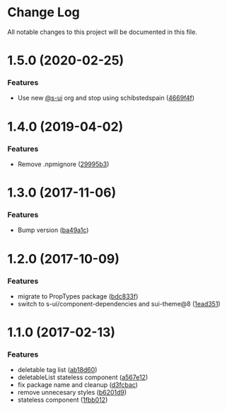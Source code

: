# Change Log

All notable changes to this project will be documented in this file.

# 1.5.0 (2020-02-25)


### Features

* Use new [@s-ui](https://github.com/s-ui) org and stop using schibstedspain ([4669f4f](https://github.com/SUI-Components/schibsted-spain-components/commit/4669f4fe042f37cdad1a1e023b713add70b5630a))



# 1.4.0 (2019-04-02)


### Features

* Remove .npmignore ([29995b3](https://github.com/SUI-Components/schibsted-spain-components/commit/29995b3636debbfea889e78522cd3dd13a35f094))



# 1.3.0 (2017-11-06)


### Features

* Bump version ([ba49a1c](https://github.com/SUI-Components/schibsted-spain-components/commit/ba49a1c2f638a67073f4f855072641dd008a7c88))



# 1.2.0 (2017-10-09)


### Features

* migrate to PropTypes package ([bdc833f](https://github.com/SUI-Components/schibsted-spain-components/commit/bdc833f6e36583796427fec799770cea68f6da68))
* switch to s-ui/component-dependencies and sui-theme@8 ([1ead351](https://github.com/SUI-Components/schibsted-spain-components/commit/1ead3513422aca404e82e4345317c5d32fbd59e4))



# 1.1.0 (2017-02-13)


### Features

* deletable tag list ([ab18d60](https://github.com/SUI-Components/schibsted-spain-components/commit/ab18d608a6f640c7ee75c3dfa380b4cf0aa520ed))
* deletableList stateless component ([a567e12](https://github.com/SUI-Components/schibsted-spain-components/commit/a567e12a15eb1b621f98e844908c622fde61cb73))
* fix package name and cleanup ([d3fcbac](https://github.com/SUI-Components/schibsted-spain-components/commit/d3fcbac91afb4eff5bd0d304626b60d955ddcae1))
* remove unnecesary styles ([b6201d9](https://github.com/SUI-Components/schibsted-spain-components/commit/b6201d9df7af40f4b5bb7ada1f29e19e283dbff0))
* stateless component ([1fbb012](https://github.com/SUI-Components/schibsted-spain-components/commit/1fbb0128e8b408254e128ce5cb5ffc18d0d1b44a))



